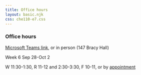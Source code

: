 ```yaml
---
title: Office hours
layout: basic.njk
css: che110-e7.css
---
```


### Office hours

<a href="https://teams.microsoft.com/l/meetup-join/19%3ameeting_YThkYTdmODctM2ZiOS00MThkLWJjMGEtYzc0NTIxMWRjNWJi%40thread.v2/0?context=%7b%22Tid%22%3a%221c60af7a-ceae-4c39-b574-45d284c025d3%22%2c%22Oid%22%3a%2292f5a7b9-c0d4-4ef3-b8ac-684c5dded0ed%22%7d" target="_blank" rel="noopener">Microsoft Teams link</a>, or in person (147 Bracy Hall)

Week 6 Sep 28-Oct 2

W 11:30-1:30, R 11-12 and 2:30-3:30, F 10-11, or by [appointment](dwyerry@mountunion.edu)